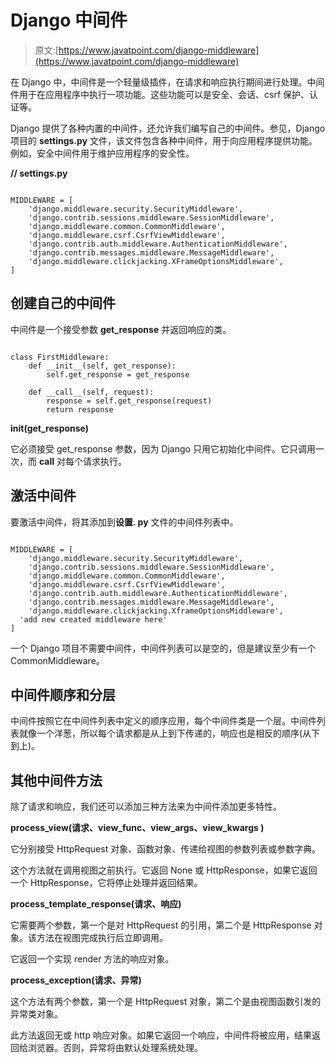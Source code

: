 # Django 中间件

> 原文:[https://www.javatpoint.com/django-middleware](https://www.javatpoint.com/django-middleware)

在 Django 中，中间件是一个轻量级插件，在请求和响应执行期间进行处理。中间件用于在应用程序中执行一项功能。这些功能可以是安全、会话、csrf 保护、认证等。

Django 提供了各种内置的中间件，还允许我们编写自己的中间件。参见，Django 项目的 **settings.py** 文件，该文件包含各种中间件，用于向应用程序提供功能。例如，安全中间件用于维护应用程序的安全性。

**// settings.py**

```

MIDDLEWARE = [
    'django.middleware.security.SecurityMiddleware',
    'django.contrib.sessions.middleware.SessionMiddleware',
    'django.middleware.common.CommonMiddleware',
    'django.middleware.csrf.CsrfViewMiddleware',
    'django.contrib.auth.middleware.AuthenticationMiddleware',
    'django.contrib.messages.middleware.MessageMiddleware',
    'django.middleware.clickjacking.XFrameOptionsMiddleware',
]

```

## 创建自己的中间件

中间件是一个接受参数 **get_response** 并返回响应的类。

```

class FirstMiddleware:
    def __init__(self, get_response):
        self.get_response = get_response

    def __call__(self, request):
        response = self.get_response(request)
        return response

```

**__init__(get_response)**

它必须接受 get_response 参数，因为 Django 只用它初始化中间件。它只调用一次，而 __call__ 对每个请求执行。

## 激活中间件

要激活中间件，将其添加到**设置. py** 文件的中间件列表中。

```

MIDDLEWARE = [
    'django.middleware.security.SecurityMiddleware',
    'django.contrib.sessions.middleware.SessionMiddleware',
    'django.middleware.common.CommonMiddleware',
    'django.middleware.csrf.CsrfViewMiddleware',
    'django.contrib.auth.middleware.AuthenticationMiddleware',
    'django.contrib.messages.middleware.MessageMiddleware',
    'django.middleware.clickjacking.XframeOptionsMiddleware',
  'add new created middleware here'
]

```

一个 Django 项目不需要中间件，中间件列表可以是空的，但是建议至少有一个 CommonMiddleware。

## 中间件顺序和分层

中间件按照它在中间件列表中定义的顺序应用，每个中间件类是一个层。中间件列表就像一个洋葱，所以每个请求都是从上到下传递的，响应也是相反的顺序(从下到上)。

## 其他中间件方法

除了请求和响应，我们还可以添加三种方法来为中间件添加更多特性。

**process_view(请求、view_func、view_args、view_kwargs )**

它分别接受 HttpRequest 对象、函数对象、传递给视图的参数列表或参数字典。

这个方法就在调用视图之前执行。它返回 None 或 HttpResponse，如果它返回一个 HttpResponse，它将停止处理并返回结果。

**process_template_response(请求、响应)**

它需要两个参数，第一个是对 HttpRequest 的引用，第二个是 HttpResponse 对象。该方法在视图完成执行后立即调用。

它返回一个实现 render 方法的响应对象。

**process_exception(请求、异常)**

这个方法有两个参数，第一个是 HttpRequest 对象，第二个是由视图函数引发的异常类对象。

此方法返回无或 http 响应对象。如果它返回一个响应，中间件将被应用，结果返回给浏览器。否则，异常将由默认处理系统处理。